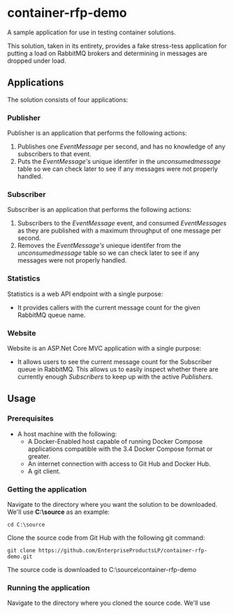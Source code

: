 # container-rfp-demo

A sample application for use in testing container solutions.

This solution, taken in its entirety, provides a fake stress-tess application for putting a load on RabbitMQ brokers and determining in messages are dropped under load.



## Applications
The solution consists of four applications:

### Publisher
Publisher is an application that performs the following actions:
1. Publishes one *EventMessage* per second, and has no knowledge of any subscribers to that event.
2. Puts the *EventMessage's* unique identifer in the *unconsumedmessage* table so we can check later to see if any messages were not properly handled.

### Subscriber
Subscriber is an application that performs the following actions:
1. Subscribers to the *EventMessage* event, and consumed *EventMessages* as they are published with a maximum throughput of one message per second.
2. Removes the *EventMessage's* unieque identifer from the *unconsumedmessage* table so we can check later to see if any messages were not properly handled.

### Statistics
Statistics is a web API endpoint with a single purpose:
- It provides callers with the current message count for the given RabbitMQ queue name.

### Website
Website is an ASP.Net Core MVC application with a single purpose:
- It allows users to see the current message count for the Subscriber queue in RabbitMQ.  This allows us to easily inspect whether there are currently enough *Subscribers* to keep up with the active *Publishers*.



## Usage

### Prerequisites
- A host machine with the following:
    - A Docker-Enabled host capable of running Docker Compose applications compatible with the 3.4 Docker Compose format or greater.
    - An internet connection with access to Git Hub and Docker Hub.
    - A git client.

### Getting the application
Navigate to the directory where you want the solution to be downloaded.  We'll use **C:\source** as an example:
~~~
cd C:\source
~~~

Clone the source code from Git Hub with the following git command:
~~~
git clone https://github.com/EnterpriseProductsLP/container-rfp-demo.git
~~~

The source code is downloaded to C:\source\container-rfp-demo

### Running the application
Navigate to the directory where you cloned the source code.  We'll use 
